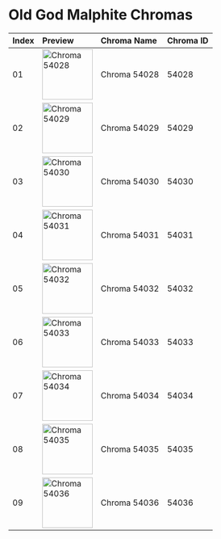 # Old God Malphite Chromas

| Index | Preview | Chroma Name | Chroma ID |
|:---|:---|:---|:---|
| 01 | <img src='https://raw.communitydragon.org/latest/plugins/rcp-be-lol-game-data/global/default/v1/champion-chroma-images/54/54028.png' alt='Chroma 54028' width='100'> | Chroma 54028 | 54028 |
| 02 | <img src='https://raw.communitydragon.org/latest/plugins/rcp-be-lol-game-data/global/default/v1/champion-chroma-images/54/54029.png' alt='Chroma 54029' width='100'> | Chroma 54029 | 54029 |
| 03 | <img src='https://raw.communitydragon.org/latest/plugins/rcp-be-lol-game-data/global/default/v1/champion-chroma-images/54/54030.png' alt='Chroma 54030' width='100'> | Chroma 54030 | 54030 |
| 04 | <img src='https://raw.communitydragon.org/latest/plugins/rcp-be-lol-game-data/global/default/v1/champion-chroma-images/54/54031.png' alt='Chroma 54031' width='100'> | Chroma 54031 | 54031 |
| 05 | <img src='https://raw.communitydragon.org/latest/plugins/rcp-be-lol-game-data/global/default/v1/champion-chroma-images/54/54032.png' alt='Chroma 54032' width='100'> | Chroma 54032 | 54032 |
| 06 | <img src='https://raw.communitydragon.org/latest/plugins/rcp-be-lol-game-data/global/default/v1/champion-chroma-images/54/54033.png' alt='Chroma 54033' width='100'> | Chroma 54033 | 54033 |
| 07 | <img src='https://raw.communitydragon.org/latest/plugins/rcp-be-lol-game-data/global/default/v1/champion-chroma-images/54/54034.png' alt='Chroma 54034' width='100'> | Chroma 54034 | 54034 |
| 08 | <img src='https://raw.communitydragon.org/latest/plugins/rcp-be-lol-game-data/global/default/v1/champion-chroma-images/54/54035.png' alt='Chroma 54035' width='100'> | Chroma 54035 | 54035 |
| 09 | <img src='https://raw.communitydragon.org/latest/plugins/rcp-be-lol-game-data/global/default/v1/champion-chroma-images/54/54036.png' alt='Chroma 54036' width='100'> | Chroma 54036 | 54036 |
